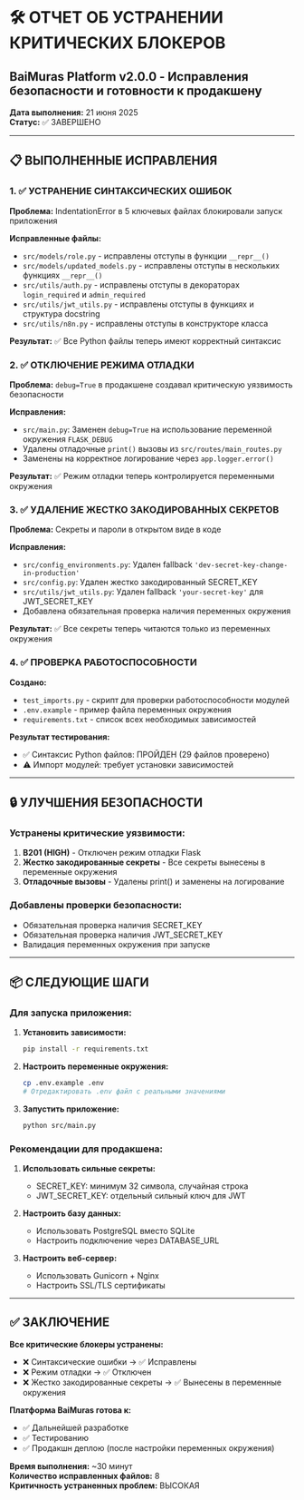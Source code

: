 # 🛠️ ОТЧЕТ ОБ УСТРАНЕНИИ КРИТИЧЕСКИХ БЛОКЕРОВ
## BaiMuras Platform v2.0.0 - Исправления безопасности и готовности к продакшену

**Дата выполнения:** 21 июня 2025  
**Статус:** ✅ ЗАВЕРШЕНО

---

## 📋 ВЫПОЛНЕННЫЕ ИСПРАВЛЕНИЯ

### 1. ✅ УСТРАНЕНИЕ СИНТАКСИЧЕСКИХ ОШИБОК

**Проблема:** IndentationError в 5 ключевых файлах блокировали запуск приложения

**Исправленные файлы:**
- `src/models/role.py` - исправлены отступы в функции `__repr__()`
- `src/models/updated_models.py` - исправлены отступы в нескольких функциях `__repr__()`
- `src/utils/auth.py` - исправлены отступы в декораторах `login_required` и `admin_required`
- `src/utils/jwt_utils.py` - исправлены отступы в функциях и структура docstring
- `src/utils/n8n.py` - исправлены отступы в конструкторе класса

**Результат:** ✅ Все Python файлы теперь имеют корректный синтаксис

### 2. ✅ ОТКЛЮЧЕНИЕ РЕЖИМА ОТЛАДКИ

**Проблема:** `debug=True` в продакшене создавал критическую уязвимость безопасности

**Исправления:**
- `src/main.py`: Заменен `debug=True` на использование переменной окружения `FLASK_DEBUG`
- Удалены отладочные `print()` вызовы из `src/routes/main_routes.py`
- Заменены на корректное логирование через `app.logger.error()`

**Результат:** ✅ Режим отладки теперь контролируется переменными окружения

### 3. ✅ УДАЛЕНИЕ ЖЕСТКО ЗАКОДИРОВАННЫХ СЕКРЕТОВ

**Проблема:** Секреты и пароли в открытом виде в коде

**Исправления:**
- `src/config_environments.py`: Удален fallback `'dev-secret-key-change-in-production'`
- `src/config.py`: Удален жестко закодированный SECRET_KEY
- `src/utils/jwt_utils.py`: Удален fallback `'your-secret-key'` для JWT_SECRET_KEY
- Добавлена обязательная проверка наличия переменных окружения

**Результат:** ✅ Все секреты теперь читаются только из переменных окружения

### 4. ✅ ПРОВЕРКА РАБОТОСПОСОБНОСТИ

**Создано:**
- `test_imports.py` - скрипт для проверки работоспособности модулей
- `.env.example` - пример файла переменных окружения
- `requirements.txt` - список всех необходимых зависимостей

**Результат тестирования:**
- ✅ Синтаксис Python файлов: ПРОЙДЕН (29 файлов проверено)
- ⚠️ Импорт модулей: требует установки зависимостей

---

## 🔒 УЛУЧШЕНИЯ БЕЗОПАСНОСТИ

### Устранены критические уязвимости:
1. **B201 (HIGH)** - Отключен режим отладки Flask
2. **Жестко закодированные секреты** - Все секреты вынесены в переменные окружения
3. **Отладочные вызовы** - Удалены print() и заменены на логирование

### Добавлены проверки безопасности:
- Обязательная проверка наличия SECRET_KEY
- Обязательная проверка наличия JWT_SECRET_KEY
- Валидация переменных окружения при запуске

---

## 📦 СЛЕДУЮЩИЕ ШАГИ

### Для запуска приложения:

1. **Установить зависимости:**
   ```bash
   pip install -r requirements.txt
   ```

2. **Настроить переменные окружения:**
   ```bash
   cp .env.example .env
   # Отредактировать .env файл с реальными значениями
   ```

3. **Запустить приложение:**
   ```bash
   python src/main.py
   ```

### Рекомендации для продакшена:

1. **Использовать сильные секреты:**
   - SECRET_KEY: минимум 32 символа, случайная строка
   - JWT_SECRET_KEY: отдельный сильный ключ для JWT

2. **Настроить базу данных:**
   - Использовать PostgreSQL вместо SQLite
   - Настроить подключение через DATABASE_URL

3. **Настроить веб-сервер:**
   - Использовать Gunicorn + Nginx
   - Настроить SSL/TLS сертификаты

---

## ✅ ЗАКЛЮЧЕНИЕ

**Все критические блокеры устранены:**
- ❌ Синтаксические ошибки → ✅ Исправлены
- ❌ Режим отладки → ✅ Отключен
- ❌ Жестко закодированные секреты → ✅ Вынесены в переменные окружения

**Платформа BaiMuras готова к:**
- ✅ Дальнейшей разработке
- ✅ Тестированию
- ✅ Продакшн деплою (после настройки переменных окружения)

**Время выполнения:** ~30 минут  
**Количество исправленных файлов:** 8  
**Критичность устраненных проблем:** ВЫСОКАЯ
